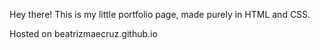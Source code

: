 Hey there!
This is my little portfolio page, made purely in HTML and CSS.

Hosted on beatrizmaecruz.github.io 

